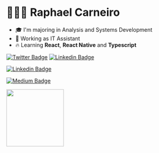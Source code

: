 <h1> 🧑🏽‍💻 Raphael Carneiro </h1>

- 🎓 I'm majoring in Analysis and Systems Development
- 🌵 Working as IT Assistant
- 🔥 Learning **React**, **React Native** and **Typescript**

[![Twitter Badge](https://img.shields.io/badge/-@oguivictor-ffe33c?style=for-the-badge&labelColor=ffe33c&logo=twitter&logoColor=292929&link=https://twitter.com/oguivictor)](https://twitter.com/oguivictor) 
[![Linkedin Badge](https://img.shields.io/badge/-Guilherme%20Victor-ffe33c?style=for-the-badge&logo=Linkedin&logoColor=292929&link=https://www.linkedin.com/in/guilhermeviictor/)](https://www.linkedin.com/in/guilhermeviictor/)



[![Linkedin Badge](https://img.shields.io/badge/-Raphael%2D%47%43-1b79f8?style=for-the-badge&labelColor=1b79f8&logo=Linkedin&logoColor=ffffff&link=https://www.linkedin.com/in/raphael-gc/)](https://www.linkedin.com/in/raphael-gc/)

[![Medium Badge](https://img.shields.io/badge/-@raphael%2D%67%63-1b79f8?style=for-the-badge&labelColor=1b79f8&logo=medium&logoColor=ffffff&link=https://medium.com/@raphael-gc/)](https://medium.com/@raphael-gc/) 

<a href="https://github.com/Raphael-GC">
  <img height="150em" src="https://github-readme-stats.vercel.app/api?username=Raphael-GC&theme=slateorange&show_icons=true"/>
<div>

